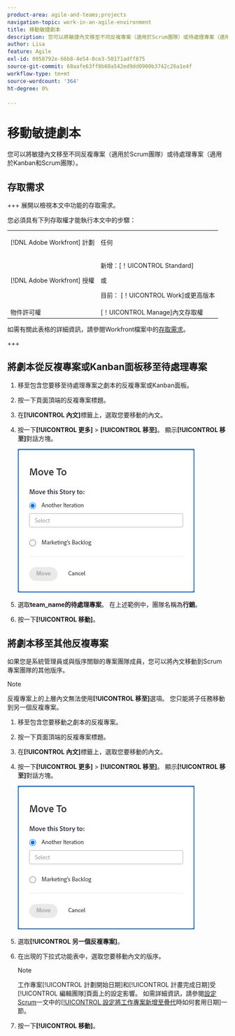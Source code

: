 ```yaml
---
product-area: agile-and-teams;projects
navigation-topic: work-in-an-agile-environment
title: 移動敏捷劇本
description: 您可以將敏捷內文移至不同反複專案（適用於Scrum團隊）或待處理專案（適用於Kanban和Scrum團隊）。
author: Lisa
feature: Agile
exl-id: 0058792e-66b8-4e54-8ce3-50171adff875
source-git-commit: 68aafe63ff8b60a542ed9dd0900b3742c26a1e4f
workflow-type: tm+mt
source-wordcount: '364'
ht-degree: 0%

---
```


# 移動敏捷劇本

您可以將敏捷內文移至不同反複專案（適用於Scrum團隊）或待處理專案（適用於Kanban和Scrum團隊）。

## 存取需求

+++ 展開以檢視本文中功能的存取需求。

您必須具有下列存取權才能執行本文中的步驟：

<table style="table-layout:auto"> 
 <col> 
 </col> 
 <col> 
 </col> 
 <tbody> 
  <tr> 
   <td role="rowheader">[!DNL Adobe Workfront] 計劃</td> 
   <td> <p>任何</p> </td> 
  </tr> 
  <tr> 
   <td role="rowheader">[!DNL Adobe Workfront] 授權</td> 
   <td> <p>新增：[！UICONTROL Standard]</p> 
   或
   <p>目前： [！UICONTROL Work]或更高版本</p> </td> 
  </tr>
  <tr> 
   <td role="rowheader">物件許可權</td> 
   <td>[！UICONTROL Manage]內文存取權</td> 
  </tr> 
 </tbody> 
</table>

如需有關此表格的詳細資訊，請參閱Workfront檔案中的[存取需求](/help/quicksilver/administration-and-setup/add-users/access-levels-and-object-permissions/access-level-requirements-in-documentation.md)。

+++

## 將劇本從反複專案或Kanban面板移至待處理專案

1. 移至包含您要移至待處理專案之劇本的反複專案或Kanban面板。
1. 按一下頁面頂端的反複專案標題。
1. 在&#x200B;**[!UICONTROL 內文]**&#x200B;標籤上，選取您要移動的內文。
1. 按一下&#x200B;**[!UICONTROL 更多]** > **[!UICONTROL 移至]**。 顯示&#x200B;**[!UICONTROL 移至]**&#x200B;對話方塊。

   ![移動內文對話方塊](assets/iteration-story-move.png)

1. 選取&#x200B;**team_name的待處理專案**。 在上述範例中，團隊名稱為&#x200B;**行銷**。

1. 按一下&#x200B;**[!UICONTROL 移動]**。

## 將劇本移至其他反複專案

如果您是系統管理員或與版序關聯的專案團隊成員，您可以將內文移動到Scrum專案團隊的其他版序。

>[!NOTE]
>
> 反複專案上的上層內文無法使用&#x200B;**[!UICONTROL 移至]**&#x200B;選項。 您只能將子任務移動到另一個反複專案。


1. 移至包含您要移動之劇本的反複專案。
1. 按一下頁面頂端的反複專案標題。
1. 在&#x200B;**[!UICONTROL 內文]**&#x200B;標籤上，選取您要移動的內文。
1. 按一下&#x200B;**[!UICONTROL 更多]** > **[!UICONTROL 移至]**。 顯示&#x200B;**[!UICONTROL 移至]**&#x200B;對話方塊。

   ![移動內文對話方塊](assets/iteration-story-move.png)

1. 選取&#x200B;**[!UICONTROL 另一個反複專案]**。
1. 在出現的下拉式功能表中，選取您要移動內文的版序。

   >[!NOTE]
   >
   >工作專案[!UICONTROL 計劃開始日期]和[!UICONTROL 計畫完成日期]受[!UICONTROL 編輯團隊]頁面上的設定影響。 如需詳細資訊，請參閱[設定Scrum](../../agile/get-started-with-agile-in-workfront/configure-scrum.md)一文中的[[!UICONTROL 設定將工作專案新增至疊代](../../agile/get-started-with-agile-in-workfront/configure-scrum.md#configure-how-dates-are-applied-when-adding-work-items-to-an-iteration)時如何套用日期]一節。

1. 按一下&#x200B;**[!UICONTROL 移動]**。
